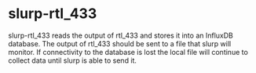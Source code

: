 # slurp-rtl_433
slurp-rtl_433 reads the output of rtl_433 and stores it into an InfluxDB database. The output of rtl_433 should be sent to a file that slurp will monitor. If connectivity to the database is lost the local file will continue to collect data until slurp is able to send it. 

